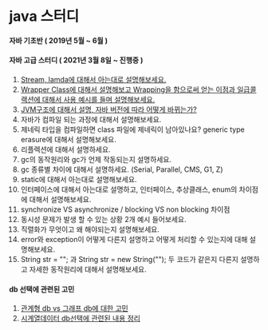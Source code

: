 # java 스터디

#### 자바 기초반 ( 2019년 5월 ~ 6월 )


#### 자바 고급 스터디 ( 2021년 3월 8일 ~ 진행중 )

1. [Stream, lamda에 대해서 아는대로 설명해보세요.](https://ckdgus.tistory.com/81)
1. [Wrapper Class에 대해서 설명해보고 Wrapping을 함으로써 얻는 이점과 일급콜랙션에 대해서 사용 예시를 들며 설명해보세요.
](https://ckdgus.tistory.com/83)
1. [JVM구조에 대해서 설명, 자바 버전에 따라 어떻게 바뀌는가?](https://ckdgus.tistory.com/86)
1. 자바가 컴파일 되는 과정에 대해서 설명해보세요.
1. 제네릭 타입을 컴파일하면 class 파일에 제네릭이 남아있나요?
generic type erasure에 대해서 설명해보세요.
1. 리플렉션에 대해서 설명하세요.
1. gc의 동작원리와 gc가 언제 작동되는지 설명하세요.
1. gc 종류별 차이에 대해서 설명하세요. (Serial, Parallel, CMS, G1, Z)
1. static에 대해서 아는대로 설명해보세요.
1. 인터페이스에 대해서 아는대로 설명하고, 인터페이스, 추상클래스, enum의 차이점에 대해서 설명해보세요.
1. synchronize  VS asynchronize / blocking VS non blocking 차이점
1. 동시성 문제가 발생 할 수 있는 상황 2개 예시 들어보세요.
1. 직렬화가 무엇이고 왜 해야되는지 설명해보세요.
1. error와 exception이 어떻게 다른지 설명하고 어떻게 처리할 수 있는지에 대해 설명해보세요.
1. String str = ""; 과 String str = new String(""); 두 코드가 같은지 다른지 설명하고 자세한 동작원리에 대해서 설명해보세요.


#### db 선택에 관련된 고민
1. [관계형 db vs 그래프 db에 대한 고민](https://ckdgus.tistory.com/79)
1. [시계열데이터 db선택에 관련된 내용 정리](https://ckdgus.tistory.com/84)
